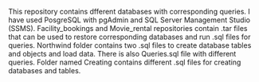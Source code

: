 This repository contains dfferent databases with corresponding queries. I have used PosgreSQL with pgAdmin and SQL Server Management Studio (SSMS).
Facility_bookings and Movie_rental repositories contain .tar files that can be used to restore corresponding databases and run .sql files for queries.
Northwind folder contains two .sql files to create database tables and objects and load data. There is also Queries.sql file with different queries.
Folder named Creating contains different .sql files for creating databases and tables.

